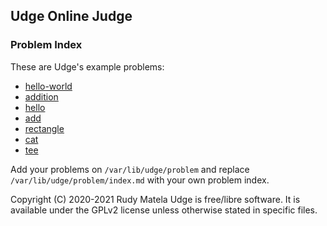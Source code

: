 Udge Online Judge
-----------------

### Problem Index

These are Udge's example problems:

* [hello-world](/hello-world)
* [addition](/addition)
* [hello](/hello)
* [add](/add)
* [rectangle](/rectangle)
* [cat](/cat)
* [tee](/tee)

Add your problems on `/var/lib/udge/problem` and
replace `/var/lib/udge/problem/index.md` with your own problem index.

Copyright (C) 2020-2021  Rudy Matela
Udge is free/libre software.
It is available under the GPLv2 license
unless otherwise stated in specific files.
